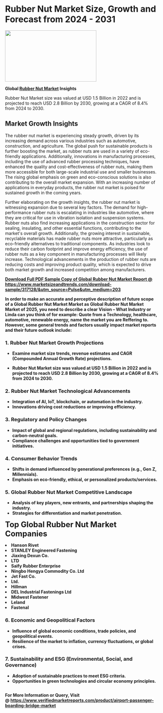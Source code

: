 <H1>Rubber Nut Market Size, Growth and Forecast from 2024 - 2031</H1><img class="aligncenter size-medium wp-image-584254" src="https://thirdeyenews.in/wp-content/uploads/2024/09/Global-Market-Research-300x168.jpeg" alt="" width="300" height="168" /><p><strong>Global&nbsp;<a href="https://www.marketsizeandtrends.com/download-sample/317128/&amp;utm_source=Pulse&amp;utm_medium=203">Rubber Nut Market</a> Insights</strong></p><p>Rubber Nut Market size was valued at USD 1.5 Billion in 2022 and is projected to reach USD 2.8 Billion by 2030, growing at a CAGR of 8.4% from 2024 to 2030.</p><p><h2>Market Growth Insights</h2> <p>The rubber nut market is experiencing steady growth, driven by its increasing demand across various industries such as automotive, construction, and agriculture. The global push for sustainable products is further boosting the market, as rubber nuts are used in a variety of eco-friendly applications. Additionally, innovations in manufacturing processes, including the use of advanced rubber processing techniques, have enhanced the quality and cost-effectiveness of rubber nuts, making them more accessible for both large-scale industrial use and smaller businesses. The rising global emphasis on green and eco-conscious solutions is also contributing to the overall market expansion. With an increasing number of applications in everyday products, the rubber nut market is poised for sustained growth in the coming years.</p> <p><strong><a href="#"></a></strong></p> <p>Further elaborating on the growth insights, the rubber nut market is witnessing expansion due to several key factors. The demand for high-performance rubber nuts is escalating in industries like automotive, where they are critical for use in vibration isolation and suspension systems. Rubber nuts also find increasing applications in the construction sector for sealing, insulating, and other essential functions, contributing to the market's overall growth. Additionally, the growing interest in sustainable, recyclable materials has made rubber nuts more attractive, particularly as eco-friendly alternatives to traditional components. As industries look to reduce their carbon footprint and improve energy efficiency, the use of rubber nuts as a key component in manufacturing processes will likely increase. Technological advancements in the production of rubber nuts are reducing costs and improving product quality, which is expected to drive both market growth and increased competition among manufacturers.</p> <p><strong><a href="#"></p><p><span class=""><strong>Download Full PDF Sample Copy of Global Rubber Nut Market Report</strong> @ <a href="https://www.marketsizeandtrends.com/download-sample/317128/&amp;utm_source=Pulse&amp;utm_medium=203" target="_blank">https://www.marketsizeandtrends.com/download-sample/317128/&amp;utm_source=Pulse&amp;utm_medium=203</a></span></p><p>In order to make an accurate and perceptive description of future scope of a Global&nbsp;Rubber Nut Market Market as Global&nbsp;Rubber Nut Market Market of 2025, you need to describe a clear Vision &ndash; What Industry or Linda can you think of for example: Quote from a Technology, healthcare, automotive, renewable energy, name the market you are Reffering to. However, some general trends and factors usually impact market reports and their future outlook include:</p><h3>1.&nbsp;<strong>Rubber Nut Market Growth Projections</strong></h3><ul><li>Examine market size trends, revenue estimates and CAGR (Compounded Annual Growth Rate) projections.</li><li><p>Rubber Nut Market size was valued at USD 1.5 Billion in 2022 and is projected to reach USD 2.8 Billion by 2030, growing at a CAGR of 8.4% from 2024 to 2030.</p></li></ul><h3>2.&nbsp;<strong>Rubber Nut Market Technological Advancements</strong></h3><ul><li>Integration of AI, IoT, blockchain, or automation in the industry.</li><li>Innovations driving cost reductions or improving efficiency.</li></ul><h3>3.&nbsp;<strong>Regulatory and Policy Changes</strong></h3><ul><li>Impact of global and regional regulations, including sustainability and carbon-neutral goals.</li><li>Compliance challenges and opportunities tied to government initiatives.</li></ul><h3>4.&nbsp;<strong>Consumer Behavior Trends</strong></h3><ul><li>Shifts in demand influenced by generational preferences (e.g., Gen Z, Millennials).</li><li>Emphasis on eco-friendly, ethical, or personalized products/services.</li></ul><h3>5.&nbsp;<strong>Global Rubber Nut Market Competitive Landscape</strong></h3><ul><li>Analysis of key players, new entrants, and partnerships shaping the industry.</li><li>Strategies for differentiation and market penetration.</li></ul><p data-pm-slice="1 1 []"><span style="color: inherit; font-family: inherit; font-size: 25px;">Top Global Rubber Nut Market Companies</span></p><div class="" data-test-id=""><p><li>Hanson Rivet</li><li> STANLEY Engineered Fastening</li><li> Jiaxing Dexun Co.</li><li> LTD</li><li> Saify Rubber Enterprise</li><li> Ningbo Hengya Commodity Co. Ltd</li><li> Jet Fast Co.</li><li> Ltd.</li><li> Hillman</li><li> DEL Industrial Fastenings Ltd</li><li> Midwest Fastener</li><li> Leland</li><li> Fastenal</li></p></div><h3>6.&nbsp;<strong>Economic and Geopolitical Factors</strong></h3><ul><li>Influence of global economic conditions, trade policies, and geopolitical events.</li><li>Resilience of the market to inflation, currency fluctuations, or global crises.</li></ul><h3>7.&nbsp;<strong>Sustainability and ESG (Environmental, Social, and Governance)</strong></h3><ul><li>Adoption of sustainable practices to meet ESG criteria.</li><li>Opportunities in green technologies and circular economy principles.</li></ul><h2><strong style="font-size: 14px;">For More Information or Query, Visit @&nbsp;</strong><a style="background-color: #ffffff; font-size: 14px;" href="https://www.marketsizeandtrends.com/report/rubber-nut-market/" target="_blank">https://www.verifiedmarketreports.com/product/airport-passenger-boarding-bridge-market</a></h2>
